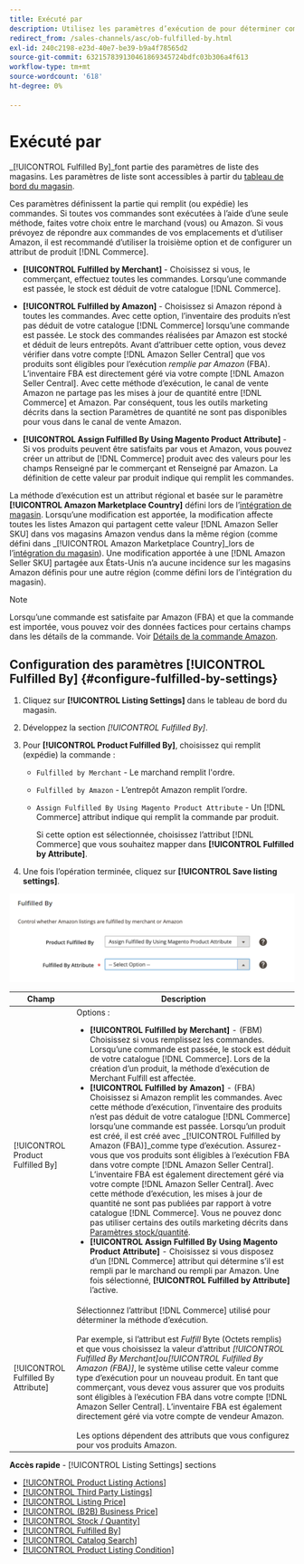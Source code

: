 ```yaml
---
title: Exécuté par
description: Utilisez les paramètres d’exécution de pour déterminer comment les commandes des listes Amazon sont exécutées (expédiées).
redirect_from: /sales-channels/asc/ob-fulfilled-by.html
exl-id: 240c2198-e23d-40e7-be39-b9a4f78565d2
source-git-commit: 632157839130461869345724bdfc03b306a4f613
workflow-type: tm+mt
source-wordcount: '618'
ht-degree: 0%

---
```


# Exécuté par

_[!UICONTROL Fulfilled By]_font partie des paramètres de liste des magasins. Les paramètres de liste sont accessibles à partir du [tableau de bord du magasin](./amazon-store-dashboard.md).

Ces paramètres définissent la partie qui remplit (ou expédie) les commandes. Si toutes vos commandes sont exécutées à l’aide d’une seule méthode, faites votre choix entre le marchand (vous) ou Amazon. Si vous prévoyez de répondre aux commandes de vos emplacements et d’utiliser Amazon, il est recommandé d’utiliser la troisième option et de configurer un attribut de produit [!DNL Commerce].

- **[!UICONTROL Fulfilled by Merchant]** - Choisissez si vous, le commerçant, effectuez toutes les commandes. Lorsqu’une commande est passée, le stock est déduit de votre catalogue [!DNL Commerce].

- **[!UICONTROL Fulfilled by Amazon]** - Choisissez si Amazon répond à toutes les commandes. Avec cette option, l’inventaire des produits n’est pas déduit de votre catalogue [!DNL Commerce] lorsqu’une commande est passée. Le stock des commandes réalisées par Amazon est stocké et déduit de leurs entrepôts. Avant d’attribuer cette option, vous devez vérifier dans votre compte [!DNL Amazon Seller Central] que vos produits sont éligibles pour l’exécution _remplie par Amazon_ (FBA). L’inventaire FBA est directement géré via votre compte [!DNL Amazon Seller Central]. Avec cette méthode d’exécution, le canal de vente Amazon ne partage pas les mises à jour de quantité entre [!DNL Commerce] et Amazon. Par conséquent, tous les outils marketing décrits dans la section Paramètres de quantité ne sont pas disponibles pour vous dans le canal de vente Amazon.

- **[!UICONTROL Assign Fulfilled By Using Magento Product Attribute]** - Si vos produits peuvent être satisfaits par vous et Amazon, vous pouvez créer un attribut de  [!DNL Commerce] produit avec des valeurs pour les champs Renseigné par le commerçant et Renseigné par Amazon. La définition de cette valeur par produit indique qui remplit les commandes.

La méthode d’exécution est un attribut régional et basée sur le paramètre **[!UICONTROL Amazon Marketplace Country]** défini lors de l’[intégration de magasin](./store-integration.md). Lorsqu’une modification est apportée, la modification affecte toutes les listes Amazon qui partagent cette valeur [!DNL Amazon Seller SKU] dans vos magasins Amazon vendus dans la même région (comme défini dans _[!UICONTROL Amazon Marketplace Country]_lors de l’[intégration du magasin](./store-integration.md)). Une modification apportée à une [!DNL Amazon Seller SKU] partagée aux États-Unis n’a aucune incidence sur les magasins Amazon définis pour une autre région (comme défini lors de l’intégration du magasin).

>[!NOTE]
>
>Lorsqu’une commande est satisfaite par Amazon (FBA) et que la commande est importée, vous pouvez voir des données factices pour certains champs dans les détails de la commande. Voir [Détails de la commande Amazon](./amazon-order-details.md).

## Configuration des paramètres [!UICONTROL Fulfilled By] {#configure-fulfilled-by-settings}

1. Cliquez sur **[!UICONTROL Listing Settings]** dans le tableau de bord du magasin.

1. Développez la section _[!UICONTROL Fulfilled By]_.

1. Pour **[!UICONTROL Product Fulfilled By]**, choisissez qui remplit (expédie) la commande :

   - `Fulfilled by Merchant` - Le marchand remplit l&#39;ordre.

   - `Fulfilled by Amazon` - L’entrepôt Amazon remplit l’ordre.

   - `Assign Fulfilled By Using Magento Product Attribute` - Un  [!DNL Commerce] attribut indique qui remplit la commande par produit.

      Si cette option est sélectionnée, choisissez l’attribut [!DNL Commerce] que vous souhaitez mapper dans **[!UICONTROL Fulfilled by Attribute]**.

1. Une fois l’opération terminée, cliquez sur **[!UICONTROL Save listing settings]**.

![Paramètres remplis par](assets/amazon-fulfilled-by.png)

| Champ | Description |
|--- |--- |
| [!UICONTROL Product Fulfilled By] | Options :<ul><li>**[!UICONTROL Fulfilled by Merchant]** - (FBM) Choisissez si vous remplissez les commandes. Lorsqu’une commande est passée, le stock est déduit de votre catalogue [!DNL Commerce]. Lors de la création d’un produit, la méthode d’exécution de Merchant Fulfill est affectée.</li><li>**[!UICONTROL Fulfilled by Amazon]** - (FBA) Choisissez si Amazon remplit les commandes. Avec cette méthode d’exécution, l’inventaire des produits n’est pas déduit de votre catalogue [!DNL Commerce] lorsqu’une commande est passée. Lorsqu’un produit est créé, il est créé avec _[!UICONTROL Fulfilled by Amazon (FBA)]_comme type d’exécution. Assurez-vous que vos produits sont éligibles à l’exécution FBA dans votre compte [!DNL Amazon Seller Central]. L’inventaire FBA est également directement géré via votre compte [!DNL Amazon Seller Central]. Avec cette méthode d’exécution, les mises à jour de quantité ne sont pas publiées par rapport à votre catalogue [!DNL Commerce]. Vous ne pouvez donc pas utiliser certains des outils marketing décrits dans [Paramètres stock/quantité](./stock-quantity.md).</li><li>**[!UICONTROL Assign Fulfilled By Using Magento Product Attribute]** - Choisissez si vous disposez d’un  [!DNL Commerce] attribut qui détermine s’il est rempli par le marchand ou rempli par Amazon. Une fois sélectionné, **[!UICONTROL Fulfilled by Attribute]** l’active.</li></ul> |
| [!UICONTROL Fulfilled By Attribute] | Sélectionnez l’attribut [!DNL Commerce] utilisé pour déterminer la méthode d’exécution.<br><br>Par exemple, si l’attribut est  _Fulfill_ Byte (Octets remplis) et que vous choisissez la valeur d’attribut  _[!UICONTROL Fulfilled By Merchant]_ou_[!UICONTROL Fulfilled By Amazon (FBA)]_, le système utilise cette valeur comme type d’exécution pour un nouveau produit. En tant que commerçant, vous devez vous assurer que vos produits sont éligibles à l’exécution FBA dans votre compte [!DNL Amazon Seller Central]. L’inventaire FBA est également directement géré via votre compte de vendeur Amazon.<br><br>Les options dépendent des attributs que vous configurez pour vos produits Amazon. |

**Accès rapide**  -  [!UICONTROL Listing Settings] sections

- [[!UICONTROL Product Listing Actions]](./product-listing-actions.md)
- [[!UICONTROL Third Party Listings]](./third-party-listing-settings.md)
- [[!UICONTROL Listing Price]](./listing-price.md)
- [[!UICONTROL (B2B) Business Price]](./business-pricing.md)
- [[!UICONTROL Stock / Quantity]](./stock-quantity.md)
- [[!UICONTROL Fulfilled By]](./fulfilled-by.md)
- [[!UICONTROL Catalog Search]](./catalog-search.md)
- [[!UICONTROL Product Listing Condition]](./product-listing-condition.md)
